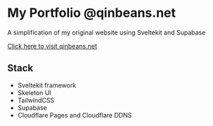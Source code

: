 # My Portfolio @qinbeans.net

A simplification of my original website using Sveltekit and Supabase

[Click here to visit qinbeans.net](https://qinbeans.net)

## Stack
 - Sveltekit framework
 - Skeleton UI
 - TailwindCSS
 - Supabase
 - Cloudflare Pages and Cloudflare DDNS
